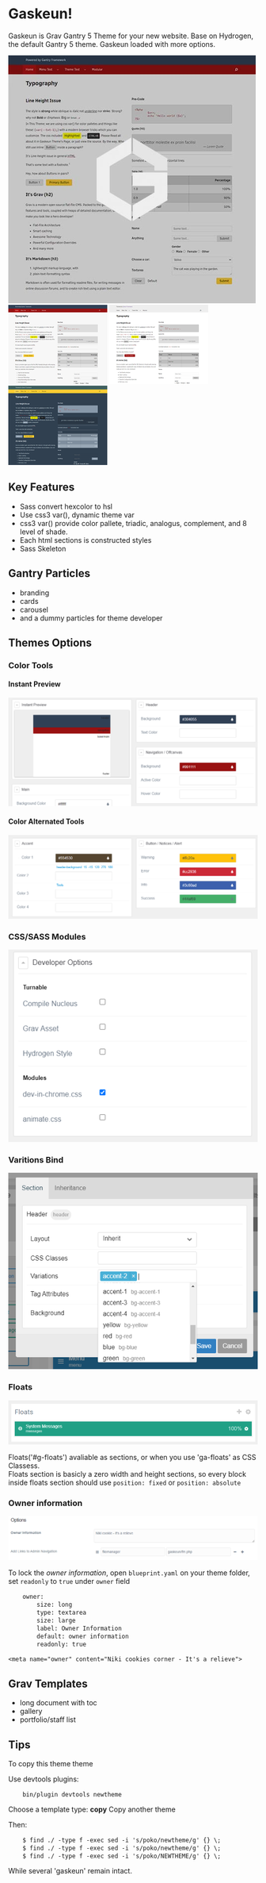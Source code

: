 # Gaskeun!

Gaskeun is Grav Gantry 5 Theme for your new website. Base on Hydrogen, the default Gantry 5 theme.
Gaskeun loaded with more options.

<div class='fit'>
<img src='thumbnail.jpg' alt='Gasken!'>
</div>

<div class='images'>
<img src='admin/preset/default.png' height='160'>
<img src='admin/preset/nocolor.png' height='160'>
<img src='admin/preset/slate.png' height='160'>
</div>

## Key Features

* Sass convert hexcolor to hsl
* Use css3 var(), dynamic theme var
* css3 var() provide color pallete, triadic, analogus, complement, and 8 level of shade.
* Each html sections is constructed styles
* Sass Skeleton 

## Gantry Particles 

* branding
* cards
* carousel
* and a dummy particles for theme developer

## Themes Options

### Color Tools 

#### Instant Preview
<img src='admin/bucket/preview.png'>

#### Color Alternated Tools
<img src='admin/bucket/opt.png'>

### CSS/SASS Modules
<img src='admin/bucket/opt2.png'>

### Varitions Bind
<img src='admin/bucket/opt3.png'>

### Floats

<img src='admin/bucket/floats.png'>

Floats('#g-floats') avaliable as sections, or when you use 'ga-floats' as CSS Classess.  
Floats section is basicly a zero width and height sections, so every block inside floats section should use `position: fixed` or `position: absolute`

### Owner information

<img src='admin/bucket/theme-options.png'>

To lock the *owner information*, open `blueprint.yaml` on your theme folder, set `readonly` to `true` under `owner` field

```
    owner:
        size: long
        type: textarea
        size: large
        label: Owner Information 
        default: owner information
        readonly: true
```


```
<meta name="owner" content="Niki cookies corner - It's a relieve">
```

## Grav Templates

* long document with toc
* gallery
* portfolio/staff list


## Tips

To copy this theme theme

Use devtools plugins:

```
	bin/plugin devtools newtheme
```

Choose a template type: **copy** Copy another theme
 
Then:
 
```
	$ find ./ -type f -exec sed -i 's/poko/newtheme/g' {} \;
	$ find ./ -type f -exec sed -i 's/poko/newtheme/g' {} \;
	$ find ./ -type f -exec sed -i 's/poko/NEWTHEME/g' {} \;
```

While several 'gaskeun' remain intact.
